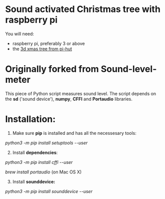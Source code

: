 # Sound activated Christmas tree with raspberry pi

You will need:
* raspberry pi, preferably 3 or above
* the [3d xmas tree from pi-hut](https://thepihut.com/products/3d-xmas-tree-for-raspberry-pi)

# Originally forked from Sound-level-meter 

This piece of Python script measures sound level. The script depends on the **sd** ('sound device'), **numpy**, **CFFI** 
 and **Portaudio** libraries. 
 
 # Installation:
 
 1. Make sure **pip** is installed and has all the necessesary tools: 
 
 *python3 -m pip install setuptools --user*
 
 2. Install **dependencies**: 
 
 *python3 -m pip install cffi --user*
 
 *brew install portaudio* (on Mac OS X)
 
 3. Install **sounddevice:**
 
 *python3 -m pip install sounddevice --user*
 

